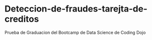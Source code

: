 # Deteccion-de-fraudes-tarejta-de-creditos
Prueba de Graduacion del Bootcamp de Data Science de Coding Dojo
